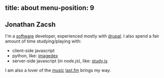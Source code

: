 title: about
menu-position: 9
---

## Jonathan Zacsh

I'm a [software][] developer, experienced mostly with [drupal][]. I also spend a
fair amount of time studying/playing with:

  * client-side javascript
  * python, like: [imagedex][]
  * server-side javascript (*in node.js*), like: [study.js][studyjs]

I am also a lover of the [music][amazonmusic] [last.fm][lastfm] brings my way.

[software]: code.html
[studyjs]: http://code.jzacsh.com/?p=foss/studyjs.git
[imagedex]: https://github.com/jzacsh/imagedex
[amazonmusic]: http://amzn.com/w/3BQ5MBGPPCPZS
[drupal]: http://drupal.org/user/427067
[lastfm]: http://www.last.fm/user/jzacsh
